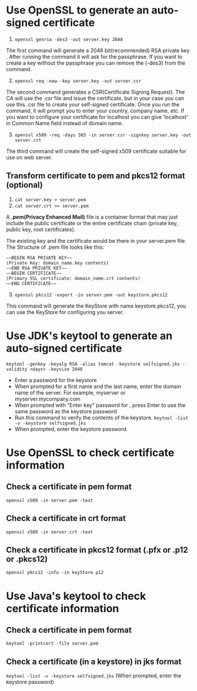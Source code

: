 # Use OpenSSL to generate an auto-signed certificate

1. `openssl genrsa -des3 -out server.key 2048`

The first command will generate a 2048 bit(recommended) RSA private key . After running the command it will ask for the passphrase. If you want to create a key without the passphrase you can remove the (-des3) from the command.

2. `openssl req -new -key server.key -out server.csr`

The second command generates a CSR(Certificate Signing Request).  The CA will use the .csr file and issue the certificate, but in your case you can use this .csr file to create your self-signed certificate. Once you run the command, it will prompt you to enter your country, company name, etc.
If you want to configure your certificate for localhost you can give ‘localhost’ in Common Name field instead of  domain name.

3. `openssl x509 -req -days 365 -in server.csr -signkey server.key -out server.crt`

The third command will create the self-signed x509 certificate suitable for use on web server.

## Transform certificate to pem and pkcs12 format (optional)

1. `cat server.key > server.pem`
2. `cat server.crt >> server.pem`

A **.pem(Privacy Enhanced Mail)** file is a container format that may just include the public certificate or the entire certificate chain (private key, public key, root certificates).

The existing key and the certificate would be there in your server.pem file. The Structure of .pem file looks like this:
```
—–BEGIN RSA PRIVATE KEY—–
(Private Key: domain_name.key contents)
—–END RSA PRIVATE KEY—–
—–BEGIN CERTIFICATE—–
(Primary SSL certificate: domain_name.crt contents)
—–END CERTIFICATE—–
```

3. `openssl pkcs12 -export -in server.pem -out keystore.pkcs12`

This command will generate the KeyStore with name keystore.pkcs12, you can use the KeyStore for configuring you server.

# Use JDK's keytool to generate an auto-signed certificate
`keytool -genkey -keyalg RSA -alias tomcat -keystore selfsigned.jks -validity <days> -keysize 2048`
- Enter a password for the keystore
- When prompted for a first name and the last name, enter the domain name of the server. For example, myserver or myserver.mycompany.com
- When prompted with "Enter key" password for <tomcat>, press Enter to use the same password as the keystore password
- Run this command to verify the contents of the keystore. `keytool -list -v -keystore selfsigned.jks`
- When prompted, enter the keystore password.

# Use OpenSSL to check certificate information

## Check a certificate in pem format
`openssl x509 -in server.pem -text`

## Check a certificate in crt format
`openssl x509 -in server.crt -text`

## Check a certificate in pkcs12 format (.pfx or .p12 or .pkcs12)
`openssl pkcs12 -info -in keyStore.p12`

# Use Java's keytool to check certificate information

## Check a certificate in pem format
`keytool -printcert -file server.pem`

## Check a certificate (in a keystore) in jks format
`keytool -list -v -keystore selfsigned.jks` (When prompted, enter the keystore password)
